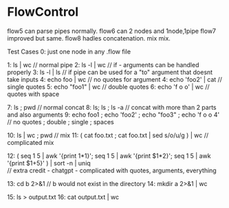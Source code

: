 # FlowControl

flow5 can parse pipes normally.
flow6 can 2 nodes and 1node,1pipe
flow7 improved but same.
flow8 hadles concatenation.
mix mix.



Test Cases
0: just one node in any .flow file

1: ls | wc      // normal pipe
2: ls -l | wc       // if - arguments can be handled properly
3: ls -l | ls       // if pipe can be used for a "to" argument that doesnt take inputs
4: echo foo | wc       // no quotes for argument
4: echo 'foo2' | cat        // single quotes 
5: echo "foo1" | wc        // double quotes
6: echo 'f o o' | wc       // quotes with space

7: ls ; pwd       // normal concat
8: ls; ls ; ls -a     // concat with more than 2 parts and also arguments
9: echo foo1 ; echo 'foo2' ; echo "foo3" ; echo 'f o o 4'       // no quotes ; double ; single ; spaces

10: ls | wc ; pwd       // mix
11: ( cat foo.txt ; cat foo.txt | sed s/o/u/g ) | wc     // complicated mix

12: ( seq 1 5 | awk '{print $1*$1}'; seq 1 5 | awk '{print $1*2}'; seq 1 5 | awk '{print $1+5}' ) | sort -n | uniq       
// extra credit - chatgpt - complicated with quotes, arguments, everything

13: cd b 2>&1       // b would not exist in the directory
14: mkdir a 2>&1 | wc

15: ls > output.txt
16: cat output.txt | wc
